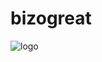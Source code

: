 # bizogreat
<img src="https://bizogreat.com/wp-content/uploads/2023/10/Site-logo-bizogreat-.svg" alt="logo">
